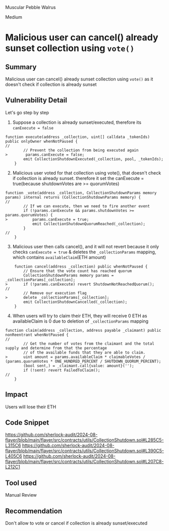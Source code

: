 Muscular Pebble Walrus

Medium

# Malicious user can cancel() already sunset collection using `vote()`

## Summary
Malicious user can cancel() already sunset collection using `vote()` as it doesn't check if collection is already sunset

## Vulnerability Detail
Let's go step by step
1. Suppose a collection is already sunset/executed, therefore its `canExecute = false`
```solidity
function execute(address _collection, uint[] calldata _tokenIds) public onlyOwner whenNotPaused {
//
        // Prevent the collection from being executed again
>        params.canExecute = false;
        emit CollectionShutdownExecuted(_collection, pool, _tokenIds);
    }
```
2. Malicious user voted for that collection using vote(), that doesn't check if collection is already sunset. therefore it set the canExecute = true(because shutdownVotes are >= quorumVotes)
```solidity
function _vote(address _collection, CollectionShutdownParams memory params) internal returns (CollectionShutdownParams memory) {
//
        // If we can execute, then we need to fire another event
        if (!params.canExecute && params.shutdownVotes >= params.quorumVotes) {
>           params.canExecute = true;
            emit CollectionShutdownQuorumReached(_collection);
        }
//
    }
```
3. Malicious user then calls cancel(), and it will not revert because it only checks `canExecute = true` & deletes the `_collectionParams` mapping, which contains `availableClaim`(ETH amount)
```solidity
    function cancel(address _collection) public whenNotPaused {
        // Ensure that the vote count has reached quorum
        CollectionShutdownParams memory params = _collectionParams[_collection];
>       if (!params.canExecute) revert ShutdownNotReachedQuorum();
//
        // Remove our execution flag
>       delete _collectionParams[_collection];
        emit CollectionShutdownCancelled(_collection);
    }
```
4. When users will try to claim their ETH, they will receive 0 ETH as availableClaim is 0 due to deletion of `_collectionParams` mapping
```solidity
function claim(address _collection, address payable _claimant) public nonReentrant whenNotPaused {
//
        // Get the number of votes from the claimant and the total supply and determine from that the percentage
        // of the available funds that they are able to claim.
>       uint amount = params.availableClaim * claimableVotes / (params.quorumVotes * ONE_HUNDRED_PERCENT / SHUTDOWN_QUORUM_PERCENT);
        (bool sent,) = _claimant.call{value: amount}('');
        if (!sent) revert FailedToClaim();
//
    }
```

## Impact
Users will lose their ETH

## Code Snippet
https://github.com/sherlock-audit/2024-08-flayer/blob/main/flayer/src/contracts/utils/CollectionShutdown.sol#L285C5-L315C6
https://github.com/sherlock-audit/2024-08-flayer/blob/main/flayer/src/contracts/utils/CollectionShutdown.sol#L390C5-L405C6
https://github.com/sherlock-audit/2024-08-flayer/blob/main/flayer/src/contracts/utils/CollectionShutdown.sol#L207C8-L212C1

## Tool used
Manual Review

## Recommendation
Don't allow to vote or cancel if collection is already sunset/executed